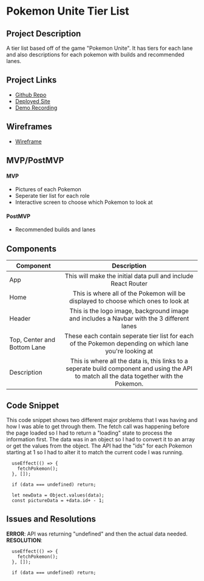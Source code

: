 # Pokemon Unite Tier List


## Project Description

A tier list based off of the game "Pokemon Unite". It has tiers for each lane and also descriptions for each pokemon with builds and recommended lanes.

## Project Links

- [Github Repo](https://github.com/hiramr97/pokemon-unite-tierlist)
- [Deployed Site](https://pokemon-unite-tierlist.vercel.app/)
- [Demo Recording](https://youtu.be/98SLXo_2v94)

## Wireframes

- [Wireframe](https://user-images.githubusercontent.com/114940348/202488875-51a4957b-01da-4561-8c71-c7f61d2a7d15.jpg)

## MVP/PostMVP  

#### MVP
- Pictures of each Pokemon 
- Seperate tier list for each role 
- Interactive screen to choose which Pokemon to look at

#### PostMVP
- Recommended builds and lanes

## Components

| Component | Description | 
| --- | :---: |  
| App | This will make the initial data pull and include React Router| 
| Home | This is where all of the Pokemon will be displayed to choose which ones to look at | 
| Header | This is the logo image, background image and includes a Navbar with the 3 different lanes | 
| Top, Center and Bottom Lane | These each contain seperate tier list for each of the Pokemon depending on which lane you're looking at | 
| Description | This is where all the data is, this links to a seperate build component and using the API to match all the data together with the Pokemon. |


## Code Snippet

This code snippet shows two different major problems that I was having and how I was able to get through them. The fetch call was happening before the page loaded so I had to return a "loading" state to process the information first. The data was in an object so I had to convert it to an array or get the values from the object. The API had the "ids" for each Pokemon starting at 1 so I had to alter it to match the current code I was running.

```
  useEffect(() => {
    fetchPokemon();
  }, []);

  if (data === undefined) return;

  let newData = Object.values(data);
  const pictureData = +data.id+ - 1;
```

## Issues and Resolutions
**ERROR**: API was returning "undefined" and then the actual data needed.                              
**RESOLUTION**:
```
  useEffect(() => {
    fetchPokemon();
  }, []);

  if (data === undefined) return;
  ```
